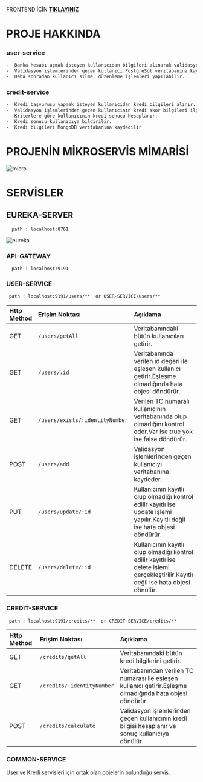 

FRONTEND İÇİN [**TIKLAYINIZ**](https://github.com/muratkistan/innova-patika-final-bank-frontend)

# PROJE HAKKINDA
### user-service
```bash
-  Banka hesabı açmak isteyen kullanıcıdan bilgileri alınarak validasyon işlemlerine tabi tutulur.
-  Validasyon işlemlerinden geçen kullanıcı PostgreSql veritabanına kaydedilir.
-  Daha sonradan kullanıcı silme, düzenleme işlemleri yapılabilir.
```
### credit-service
```bash
-  Kredi başvurusu yapmak isteyen kullanıcıdan kredi bilgileri alınır.
-  Validasyon işlemlerinden geçen kullanıcının kredi skor bilgileri ilgili servisten alınır.
-  Kriterlere göre kullanıcının kredi sonucu hesaplanır.
-  Kredi sonucu kullanıcıya bildirilir.
-  Kredi bilgileri MongoDB veritabanına kaydedilir
```
# PROJENİN MİKROSERVİS MİMARİSİ


![micro](https://user-images.githubusercontent.com/67208557/155906931-ccb5b120-40e0-4af6-85f0-8d4c8f152070.PNG)



# SERVİSLER

## EUREKA-SERVER

```
  path : localhost:8761
```

![eureka](https://user-images.githubusercontent.com/67208557/155900672-6c75af20-f481-4098-8738-ae338fba112d.PNG)


### API-GATEWAY

```
  path : localhost:9191
```




### USER-SERVICE




```
 path : localhost:9191/users/**  or USER-SERVICE/users/**
```

| Http Method | Erişim Noktası     | Açıklama                       |
| :-------- | :------- | :-------------------------------- |
| GET      | `/users/getAll` | Veritabanındaki bütün kullanıcıları getirir. |
| GET      | `/users/:id` | Veritabanında verilen id değeri ile eşleşen kullanıcı getirir.Eşleşme olmadığında hata objesi döndürür. |
| GET      | `/users/exists/:identityNumber` | Verilen TC numaralı kullanıcının veritabanında olup olmadığını kontrol eder.Var ise true yok ise false döndürür. |
| POST      | `/users/add` | Validasyon işlemlerinden geçen kullanıcıyı veritabanına kaydeder. |
| PUT     | `/users/update/:id` | Kullanıcının kayıtlı olup olmadığı kontrol edilir kayıtlı ise update işlemi yapılır.Kayıtlı değil ise hata objesi döndürür. |
| DELETE      | `/users/delete/:id` | Kullanıcının kayıtlı olup olmadığı kontrol edilir kayıtlı ise delete işlemi gerçekleştirilir.Kayıtlı değil ise hata objesi dönülür. |





### CREDIT-SERVICE


```
 path : localhost:9191/credits/**  or CREDIT-SERVICE/credits/**
```

| Http Method | Erişim Noktası     | Açıklama                       |
| :-------- | :------- | :-------------------------------- |
| GET      | `/credits/getAll` | Veritabanındaki bütün kredi bilgilerini getirir. |
| GET      | `/credits/:identityNumber` | Veritabanından verilen TC numarası ile eşleşen kullanıcı getirir.Eşleşme olmadığında hata objesi döndürür. |
| POST      | `/credits/calculate` | Validasyon işlemlerinden geçen kullanıcının kredi bilgisi hesaplanır ve sonuç kullanıcıya dönülür. 


### COMMON-SERVICE

User ve Kredi servisleri için ortak olan objelerin bulunduğu servis.




